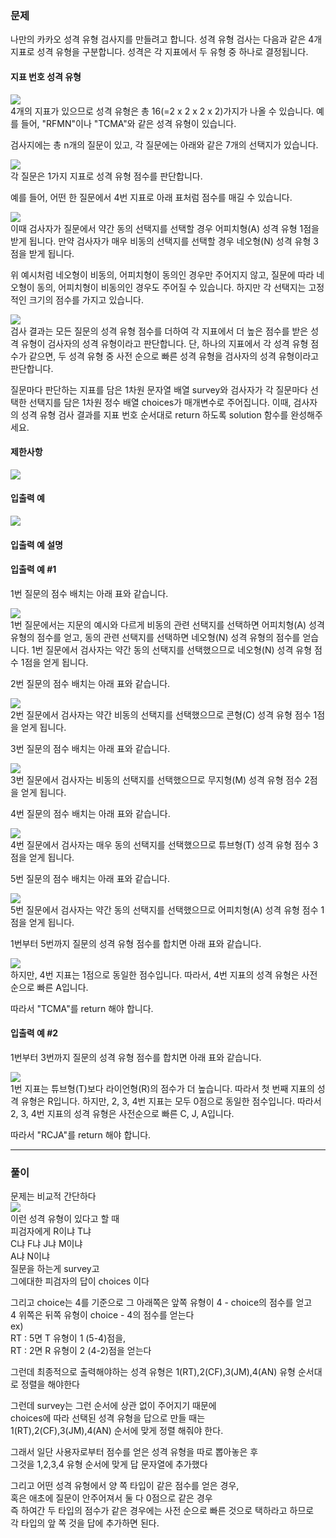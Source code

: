 

### 문제

나만의 카카오 성격 유형 검사지를 만들려고 합니다.
성격 유형 검사는 다음과 같은 4개 지표로 성격 유형을 구분합니다. 성격은 각 지표에서 두 유형 중 하나로 결정됩니다.

#### 지표 번호	성격 유형  
![](./img/1.jpg)  
4개의 지표가 있으므로 성격 유형은 총 16(=2 x 2 x 2 x 2)가지가 나올 수 있습니다. 예를 들어, "RFMN"이나 "TCMA"와 같은 성격 유형이 있습니다.

검사지에는 총 n개의 질문이 있고, 각 질문에는 아래와 같은 7개의 선택지가 있습니다.  

![](./img/2.jpg)  
각 질문은 1가지 지표로 성격 유형 점수를 판단합니다.

예를 들어, 어떤 한 질문에서 4번 지표로 아래 표처럼 점수를 매길 수 있습니다.  

![](./img/3.jpg)  
이때 검사자가 질문에서 약간 동의 선택지를 선택할 경우 어피치형(A) 성격 유형 1점을 받게 됩니다. 만약 검사자가 매우 비동의 선택지를 선택할 경우 네오형(N) 성격 유형 3점을 받게 됩니다.
  
위 예시처럼 네오형이 비동의, 어피치형이 동의인 경우만 주어지지 않고, 질문에 따라 네오형이 동의, 어피치형이 비동의인 경우도 주어질 수 있습니다.
하지만 각 선택지는 고정적인 크기의 점수를 가지고 있습니다.  

![](./img/4.jpg)  
검사 결과는 모든 질문의 성격 유형 점수를 더하여 각 지표에서 더 높은 점수를 받은 성격 유형이 검사자의 성격 유형이라고 판단합니다. 단, 하나의 지표에서 각 성격 유형 점수가 같으면, 두 성격 유형 중 사전 순으로 빠른 성격 유형을 검사자의 성격 유형이라고 판단합니다.

질문마다 판단하는 지표를 담은 1차원 문자열 배열 survey와 검사자가 각 질문마다 선택한 선택지를 담은 1차원 정수 배열 choices가 매개변수로 주어집니다. 이때, 검사자의 성격 유형 검사 결과를 지표 번호 순서대로 return 하도록 solution 함수를 완성해주세요.

#### 제한사항  
![](./img/5.jpg)  
#### 입출력 예  
![](./img/6.jpg)  
#### 입출력 예 설명
#### 입출력 예 #1

1번 질문의 점수 배치는 아래 표와 같습니다.

![](./img/7.jpg)  
1번 질문에서는 지문의 예시와 다르게 비동의 관련 선택지를 선택하면 어피치형(A) 성격 유형의 점수를 얻고, 동의 관련 선택지를 선택하면 네오형(N) 성격 유형의 점수를 얻습니다.
1번 질문에서 검사자는 약간 동의 선택지를 선택했으므로 네오형(N) 성격 유형 점수 1점을 얻게 됩니다.

2번 질문의 점수 배치는 아래 표와 같습니다.

![](./img/8.jpg)  
2번 질문에서 검사자는 약간 비동의 선택지를 선택했으므로 콘형(C) 성격 유형 점수 1점을 얻게 됩니다.

3번 질문의 점수 배치는 아래 표와 같습니다.

![](./img/9.jpg)  
3번 질문에서 검사자는 비동의 선택지를 선택했으므로 무지형(M) 성격 유형 점수 2점을 얻게 됩니다.

4번 질문의 점수 배치는 아래 표와 같습니다.

![](./img/10.jpg)  
4번 질문에서 검사자는 매우 동의 선택지를 선택했으므로 튜브형(T) 성격 유형 점수 3점을 얻게 됩니다.

5번 질문의 점수 배치는 아래 표와 같습니다.

![](./img/11.jpg)  
5번 질문에서 검사자는 약간 동의 선택지를 선택했으므로 어피치형(A) 성격 유형 점수 1점을 얻게 됩니다.

1번부터 5번까지 질문의 성격 유형 점수를 합치면 아래 표와 같습니다.

![](./img/12.jpg)  
하지만, 4번 지표는 1점으로 동일한 점수입니다. 따라서, 4번 지표의 성격 유형은 사전순으로 빠른 A입니다.

따라서 "TCMA"를 return 해야 합니다.

#### 입출력 예 #2

1번부터 3번까지 질문의 성격 유형 점수를 합치면 아래 표와 같습니다.

![](./img/13.jpg)  
1번 지표는 튜브형(T)보다 라이언형(R)의 점수가 더 높습니다. 따라서 첫 번째 지표의 성격 유형은 R입니다.
하지만, 2, 3, 4번 지표는 모두 0점으로 동일한 점수입니다. 따라서 2, 3, 4번 지표의 성격 유형은 사전순으로 빠른 C, J, A입니다.

따라서 "RCJA"를 return 해야 합니다.
  
***
### 풀이
문제는 비교적 간단하다  
![](./img/1.jpg)  
이런 성격 유형이 있다고 할 때  
피검자에게 R이냐 T냐  
C냐 F냐
J냐 M이냐  
A냐 N이냐  
질문을 하는게 survey고  
그에대한 피검자의 답이 choices 이다  
  
그리고 choice는 4를 기준으로 그 아래쪽은 앞쪽 유형이 4 - choice의 점수를 얻고  
4 위쪽은 뒤쪽 유형이 choice - 4의 점수를 얻는다  
ex)  
RT : 5면 T 유형이 1 (5-4)점을,  
RT : 2면 R 유형이 2 (4-2)점을 얻는다
  
그런데 최종적으로 출력해야하는 성격 유형은
1(RT),2(CF),3(JM),4(AN) 유형 순서대로 정렬을 해야한다  
  
그런데 survey는 그런 순서에 상관 없이 주어지기 때문에  
choices에 따라 선택된 성격 유형을 답으로 만들 때는  
1(RT),2(CF),3(JM),4(AN) 순서에 맞게 정렬 해줘야 한다.  
  
그래서 일단 사용자로부터 점수를 얻은 성격 유형을 따로 뽑아놓은 후  
그것을 1,2,3,4 유형 순서에 맞게 답 문자열에 추가했다  

그리고 어떤 성격 유형에서 양 쪽 타입이 같은 점수를 얻은 경우,  
혹은 애초에 질문이 안주어져서 둘 다 0점으로 같은 경우  
즉 하여간 두 타입의 점수가 같은 경우에는 사전 순으로 빠른 것으로 택하라고 하므로  
각 타입의 앞 쪽 것을 답에 추가하면 된다.  



